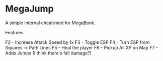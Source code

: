 # MegaJump

A simple internal cheat/mod for MegaBonk.

Features:

F2 - Increase Attack Speed by 1x
F3 - Toggle ESP
F4 - Turn ESP from Squares -> Path Lines
F5 - Heal the player
F6 - Pickup All XP on Map
F7 - Adds Jumps (I think there's fall damage?)
